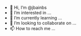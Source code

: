 - 👋 Hi, I’m @jbainbs
- 👀 I’m interested in ...
- 🌱 I’m currently learning ...
- 💞️ I’m looking to collaborate on ...
- 📫 How to reach me ...

<!---
jbainbs/jbainbs is a ✨ special ✨ repository because its `README.md` (this file) appears on your GitHub profile.
You can click the Preview link to take a look at your changes.
--->
